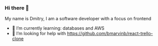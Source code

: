 ### Hi there 👋
My name is Dmitry, I am a software developer with a focus on frontend

- 🌱 I’m currently learning: databases and AWS
- 🤔 I’m looking for help with https://github.com/bmarvinb/react-trello-clone

<!--
**bmarvinb/bmarvinb** is a ✨ _special_ ✨ repository because its `README.md` (this file) appears on your GitHub profile.

Here are some ideas to get you started:

- 🔭 I’m currently working on ...
- 🌱 I’m currently learning ...
- 👯 I’m looking to collaborate on ...
- 🤔 I’m looking for help with ...
- 💬 Ask me about ...
- 📫 How to reach me: ...
- 😄 Pronouns: ...
- ⚡ Fun fact: ...
-->

<!--
**
My public talks (ru)
1. [Подготовка к собеседованию по JavaScript в 2021](https://www.youtube.com/watch?v=H5wnkRJBfA8)
-->
